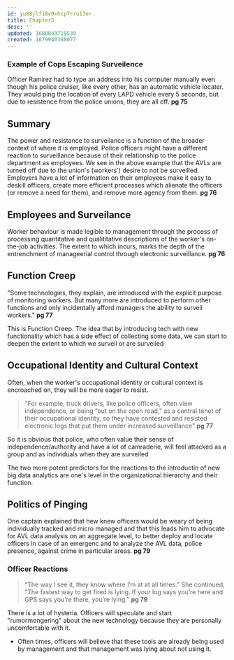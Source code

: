 ```yaml
---
id: yu88jlf18v9xhcp7rru13er
title: Chapter5
desc: ''
updated: 1680043719539
created: 1679940388077
---
```

### Example of Cops Escaping Surveilence
Officer Ramirez had to type an address into his computer manually even though his police cruiser, like every other, has an automatic vehicle locater. They would ping the location of every LAPD vehicle every 5 seconds, but due to resistence from the police unions, they are all off. **pg 75**

## Summary
The power and resistance to surveilance is a function of the broader context of where it is employed. Police officers might have a different reaction to surveillance because of their relationship to the police department as employees. We see in the above example that the AVLs are turned off due to the union's (workers') desire to not be surveilled. Employers have a lot of information on their employees make it easy to deskill officers, create more efficient processes which alienate the officers (or remove a need for them), and remove more agency from them. **pg 76**

## Employees and Surveilance
Worker behaviour is made legible to management through the process of processing quantitative and qualititative descriptions of the worker's on-the-job activities. The extent to which incurs, marks the depth of the entrenchment of manageerial control through electronic surveillance. **pg 76**

## Function Creep
"Some technologies, they explain, are introduced with the explicit purpose of monitoring workers. But many more are introduced to perform other functions and only incidentally afford managers the ability to surveil workers." **pg 77**

This is Function Creep. The idea that by introducing tech with new functionality which has a side effect of collecting some data, we can start to deepen the extent to which we surveil or are surveiled

## Occupational Identity and Cultural Context
Often, when the worker's occupational identity or cultural context is encroached on, they will be more eager to resist. 
>"For example, truck drivers, like police officers, often view independence, or being “out on the open road,” as a central tenet of their occupational identity, so they have contested and resisted electronic logs that put them under increased surveillance" **pg 77**

So it is obvious that police, who often value their sense of independence/authority and have a lot of camraderie, will feel attacked as a group and as individuals when they are surveiled

The two more potent predictors for the reactions to the introductin of new big data analytics are one's level in the organizational hierarchy and their function.

## Politics of Pinging 
One captain explained that hew knew officers would be weary of being individually tracked and micro managed and that this leads him to advocate for AVL data analysis on an aggregate level, to better deploy and locate officers in case of an emergenc and to analyze the AVL data, police presence, against crime in particular areas. **pg 79**
### Officer Reactions
> “The way I see it, they know where I’m at at all times.” She continued, “The fastest way to get fired is lying. If your log says you’re here and GPS says you’re there, you’re lying.” **pg 79**

There is a lot of hysteria. Officers will speculate and start "rumormongering" about the new technology because they are personally uncomfortable with it.
- Often times, officers will believe that these tools are already being used by management and that management was lying about not using it.



